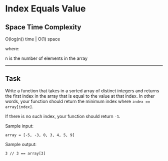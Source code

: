 # Index Equals Value

## Space Time Complexity

O(log(n)) time | O(1) space

where:

n is the number of elements in the array

---

## Task

Write a function that takes in a sorted array of distinct integers and returns the first index in the array that is equal to the value at that index. In other words, your function should return the minimum index where `index == array[index]`.

If there is no such index, your function should return `-1`.

Sample input:

```
array = [-5, -3, 0, 3, 4, 5, 9]
```

Sample output:

```
3 // 3 == array[3]
```

